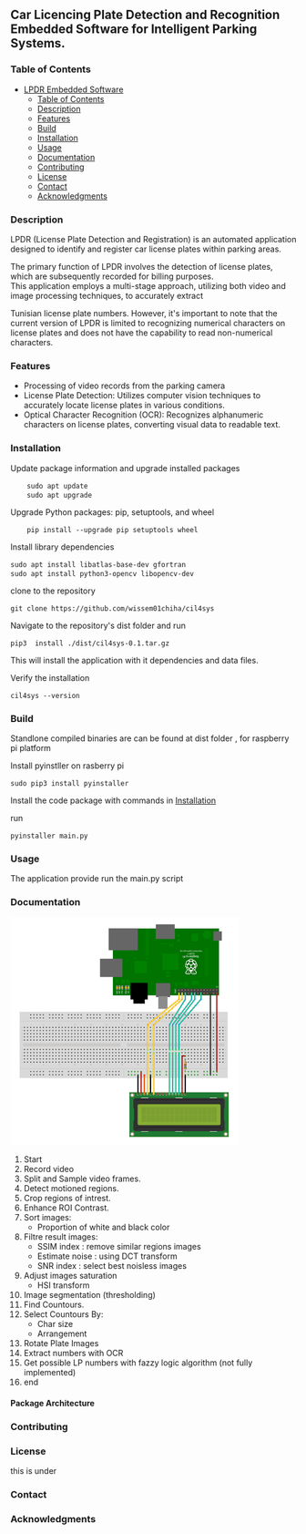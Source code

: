 ##  Car Licencing Plate Detection and Recognition  Embedded Software for Intelligent Parking Systems.




### Table of Contents

- [LPDR Embedded Software](#project-name)
  - [Table of Contents](#table-of-contents)
  - [Description](#description)
  - [Features](#features)
  - [Build](#Build)
  - [Installation][installation]
  - [Usage](#usage)
  - [Documentation](#documentation)
  - [Contributing](##contributing)
  - [License](#license)
  - [Contact](#contact)
  - [Acknowledgments](#acknowledgments)

### Description 
LPDR (License Plate Detection and Registration) is an automated application designed to identify and register car license plates within parking areas.  

 The primary function of LPDR involves the detection of license plates, which are subsequently recorded for billing purposes.  
This application employs a multi-stage approach, utilizing both video and image processing techniques, to accurately extract 

Tunisian license plate numbers. However, it's important to note that the current version of LPDR is limited to recognizing numerical characters on license plates and does not have the capability to read non-numerical characters. 
### Features 
- Processing of video records  from the parking camera
- License Plate Detection: Utilizes computer vision techniques to accurately locate license plates in various conditions.
- Optical Character Recognition (OCR): Recognizes alphanumeric characters on license plates, converting visual data to readable text.



###  Installation

Update package information and upgrade installed packages

        sudo apt update
        sudo apt upgrade

Upgrade Python packages: pip, setuptools, and wheel

        pip install --upgrade pip setuptools wheel

Install library dependencies 

    sudo apt install libatlas-base-dev gfortran
    sudo apt install python3-opencv libopencv-dev

clone to the repository 

    git clone https://github.com/wissem01chiha/cil4sys

Navigate to the repository's dist folder and run 

    pip3  install ./dist/cil4sys-0.1.tar.gz

This will install the application with it dependencies and data files.  

Verify the installation 

    cil4sys --version

### Build   
Standlone compiled binaries are can be found at dist folder , for raspberry pi  platform 

Install pyinstller on rasberry pi 

    sudo pip3 install pyinstaller  

Install the code package with commands in  [Installation][installation]

run   

    pyinstaller main.py

### Usage
The application provide 
run  the main.py script 
### Documentation 

![Local Image](doc/wiring.png)


1. Start
2. Record video 
3. Split and Sample video frames. 
4. Detect motioned regions.
5. Crop regions of intrest.
6. Enhance ROI Contrast. 
7. Sort images:
    - Proportion of white and black color
8. Filtre result images:  
    - SSIM index      : remove similar regions images
    - Estimate noise  : using DCT transform  
    - SNR index       : select best noisless images
9. Adjust images saturation
    - HSI transform 
10. Image segmentation (thresholding)
11. Find Countours.
12. Select Countours By: 
      - Char size
      - Arrangement
13. Rotate Plate Images
14. Extract numbers with OCR
15. Get possible LP numbers with fazzy logic 
    algorithm (not fully implemented)
16. end 


#### Package Architecture
### Contributing 
### License
this is under 
### Contact
### Acknowledgments









 










 

[installation]: #installation

